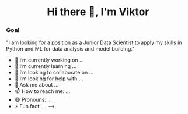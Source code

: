 <h1 align="center"> Hi there 👋, I'm Viktor </h1>

### Goal
"I am looking for a position as a Junior Data Scientist to apply my skills in Python and ML for data analysis and model building."

- 🔭 I’m currently working on ...
- 🌱 I’m currently learning ...
- 👯 I’m looking to collaborate on ...
- 🤔 I’m looking for help with ...
- 💬 Ask me about ...
- 📫 How to reach me: ...
- 😄 Pronouns: ...
- ⚡ Fun fact: ...
-->
